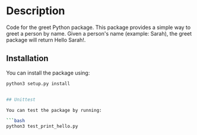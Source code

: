 # Description

Code for the greet Python package. This package provides a simple way to greet a person by name. Given a person's name (example: Sarah), the greet package will return Hello Sarah!. 

## Installation

You can install the package using:

```bash
python3 setup.py install 


## Unittest

You can test the package by running:

```bash
python3 test_print_hello.py